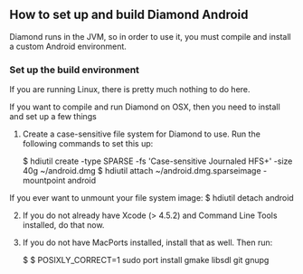 ## How to set up and build Diamond Android

Diamond runs in the JVM, so in order to use it, you must compile and
install a custom Android environment.

### Set up the build environment
If you are running Linux, there is pretty much nothing to do here.

If you want to compile and run Diamond on OSX, then you need to install and set up a few things

1. Create a case-sensitive file system for Diamond to use. Run the following commands to set this up:

    $ hdiutil create -type SPARSE -fs 'Case-sensitive Journaled HFS+' -size 40g ~/android.dmg
    $ hdiutil attach ~/android.dmg.sparseimage -mountpoint android
    
If you ever want to unmount your file system image:
    $ hdiutil detach android

2. If you do not already have Xcode (> 4.5.2) and Command Line Tools installed, do that now.
3. If you do not have MacPorts installed, install that as well. Then run:

    $ $ POSIXLY_CORRECT=1 sudo port install gmake libsdl git gnupg

